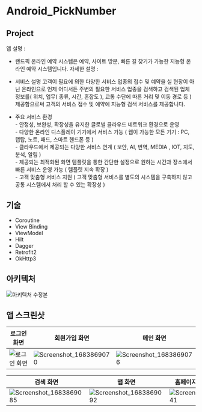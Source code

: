 # Android_PickNumber

## Project
앱 설명 : 
  - 랜드픽 온라인 예약 시스템은 예약, 사이트 방문, 빠른 길 찾기가 가능한 지능형 온라인 예약 시스템입니다.
자세한 설명 : 
  - 서비스 설명
    고객이 필요에 의한 다양한 서비스 업종의 접수 및 예약을
    실 현장이 아닌 온라인으로 언제 어디서든 주변의 필요한 서비스 업종을 검색하고
    검색된 업체 정보를( 위치, 업무( 종류, 시간, 혼잡도 ), 교통 수단에 따른 거리 및 이동 경로 등 ) 제공함으로써
    고객의 서비스 접수 및 예약에 지능형 검색 서비스를 제공합니다.

  - 주요 서비스 환경
    <br> - 안정성, 보완성, 확장성을 유지한 글로벌 클라우드 네트워크 환경으로 운영
    <br> - 다양한 온라인 디스플레이 기기에서 서비스 가능 ( 웹이 가능한 모든 기기 : PC, 랩탑, 노트, 패드, 스마트 핸드폰 등  )
    <br> - 클라우드에서 제공되는 다양한 서비스 연계 ( 보안, AI, 번역, MEDIA , IOT, 지도, 분석, 알림 )
    <br> - 제공되는 최적화된 화면 템플릿을 통한 간단한 설정으로 원하는 시간과 장소에서 빠른 서비스 운영 가능 ( 템플릿 지속 확장 )
    <br> - 고객 맞춤형 서비스 지원 ( 고객 맞춤형 서비스를 별도의 시스템을 구축하지 않고 공통 시스템에서 처리 할 수 있는 확장성 )
 

## 기술
- Coroutine
- View Binding
- ViewModel
- Hilt
- Dagger
- Retrofit2
- OkHttp3

## 아키텍처 
![아키텍처 수정본](https://user-images.githubusercontent.com/58154638/229753757-1f7cccc5-772e-4560-8e8b-a9b3c97c3b74.jpeg)

## 앱 스크린샷
|로그인 화면|회원가입 화면|메인 화면|
|------|---|---|
|![로그인 화면](https://github.com/HSU-Didimdol/Android_PickNumber/assets/58154638/91aa2b9e-40f8-421a-90da-4d82e1f6c481)|![Screenshot_1683869070](https://github.com/HSU-Didimdol/Android_PickNumber/assets/58154638/5d1cbc8c-2799-48a9-86ad-41406ba269db)|![Screenshot_1683869076](https://github.com/HSU-Didimdol/Android_PickNumber/assets/58154638/4c5348d0-ec1b-4bf5-9460-eb88fa391749)|

|검색 화면|맵 화면|홈페이지(금리 안내) 화면|
|------|---|---|
|![Screenshot_1683869085](https://github.com/HSU-Didimdol/Android_PickNumber/assets/58154638/e22756b8-f54e-42ac-9ad6-6d2b720a544d)|![Screenshot_1683869092](https://github.com/HSU-Didimdol/Android_PickNumber/assets/58154638/66121fe0-11cd-40f1-83bb-6e273424bdd2)|![Screenshot_1683870041](https://github.com/HSU-Didimdol/Android_PickNumber/assets/58154638/3701a408-3ef9-47d5-9f30-0b8c539b64f4)|

